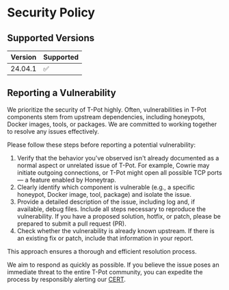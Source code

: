 # Security Policy

## Supported Versions

| Version | Supported          |
| ------- | ------------------ |
| 24.04.1 | :white_check_mark: |


## Reporting a Vulnerability

We prioritize the security of T-Pot highly. Often, vulnerabilities in T-Pot components stem from upstream dependencies, including honeypots, Docker images, tools, or packages. We are committed to working together to resolve any issues effectively.

Please follow these steps before reporting a potential vulnerability:

1. Verify that the behavior you've observed isn't already documented as a normal aspect or unrelated issue of T-Pot. For example, Cowrie may initiate outgoing connections, or T-Pot might open all possible TCP ports — a feature enabled by Honeytrap.
2. Clearly identify which component is vulnerable (e.g., a specific honeypot, Docker image, tool, package) and isolate the issue.
3. Provide a detailed description of the issue, including log and, if available, debug files. Include all steps necessary to reproduce the vulnerability. If you have a proposed solution, hotfix, or patch, please be prepared to submit a pull request (PR).
4. Check whether the vulnerability is already known upstream. If there is an existing fix or patch, include that information in your report.

This approach ensures a thorough and efficient resolution process.

We aim to respond as quickly as possible. If you believe the issue poses an immediate threat to the entire T-Pot community, you can expedite the process by responsibly alerting our [CERT](https://www.telekom.com/en/corporate-responsibility/data-protection-data-security/security/details/introducing-deutsche-telekom-cert-358316).
